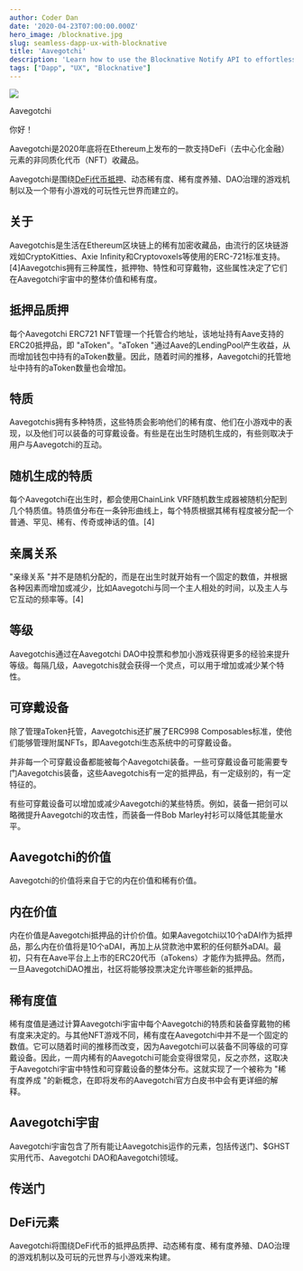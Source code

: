 ```yaml
---
author: Coder Dan
date: '2020-04-23T07:00:00.000Z'
hero_image: /blocknative.jpg
slug: seamless-dapp-ux-with-blocknative
title: 'Aavegotchi'
description: 'Learn how to use the Blocknative Notify API to effortlessly synchronize blockchain transaction states with a traditional backend database.'
tags: ["Dapp", "UX", "Blocknative"]
---
```


<div class="rightImageContainer">
<img class="rightImage" src="/aavegotchi.png">
<p class="rightImageText">Aavegotchi</p>
</div>

你好！

Aavegotchi是2020年底将在Ethereum上发布的一款支持DeFi（去中心化金融）元素的非同质化代币（NFT）收藏品。

Aavegotchi是围绕[DeFi代币抵押](/cn/atokens)、动态稀有度、稀有度养殖、DAO治理的游戏机制以及一个带有小游戏的可玩性元世界而建立的。 

## 关于
Aavegotchis是生活在Ethereum区块链上的稀有加密收藏品，由流行的区块链游戏如CryptoKitties、Axie Infinity和Cryptovoxels等使用的ERC-721标准支持。 [4]Aavegotchis拥有三种属性，抵押物、特性和可穿戴物，这些属性决定了它们在Aavegotchi宇宙中的整体价值和稀有度。

## 抵押品质押
每个Aavegotchi ERC721 NFT管理一个托管合约地址，该地址持有Aave支持的ERC20抵押品，即 "aToken"。"aToken "通过Aave的LendingPool产生收益，从而增加钱包中持有的aToken数量。因此，随着时间的推移，Aavegotchi的托管地址中持有的aToken数量也会增加。

## 特质
Aavegotchis拥有多种特质，这些特质会影响他们的稀有度、他们在小游戏中的表现，以及他们可以装备的可穿戴设备。有些是在出生时随机生成的，有些则取决于用户与Aavegotchi的互动。

## 随机生成的特质
每个Aavegotchi在出生时，都会使用ChainLink VRF随机数生成器被随机分配到几个特质值。特质值分布在一条钟形曲线上，每个特质根据其稀有程度被分配一个普通、罕见、稀有、传奇或神话的值。[4]

## 亲属关系
"亲缘关系 "并不是随机分配的，而是在出生时就开始有一个固定的数值，并根据各种因素而增加或减少，比如Aavegotchi与同一个主人相处的时间，以及主人与它互动的频率等。[4]

## 等级 
Aavegotchis通过在Aavegotchi DAO中投票和参加小游戏获得更多的经验来提升等级。每隔几级，Aavegotchis就会获得一个灵点，可以用于增加或减少某个特性。

## 可穿戴设备
除了管理aToken托管，Aavegotchis还扩展了ERC998 Composables标准，使他们能够管理附属NFTs，即Aavegotchi生态系统中的可穿戴设备。

并非每一个可穿戴设备都能被每个Aavegotchi装备。一些可穿戴设备可能需要专门Aavegotchis装备，这些Aavegotchis有一定的抵押品，有一定级别的，有一定特征的。

有些可穿戴设备可以增加或减少Aavegotchi的某些特质。例如，装备一把剑可以略微提升Aavegotchi的攻击性，而装备一件Bob Marley衬衫可以降低其能量水平。

## Aavegotchi的价值
Aavegotchi的价值将来自于它的内在价值和稀有价值。

## 内在价值
内在价值是Aavegotchi抵押品的计价价值。如果Aavegotchi以10个aDAI作为抵押品，那么内在价值将是10个aDAI，再加上从贷款池中累积的任何额外aDAI。最初，只有在Aave平台上上市的ERC20代币（aTokens）才能作为抵押品。然而，一旦AavegotchiDAO推出，社区将能够投票决定允许哪些新的抵押品。

## 稀有度值
稀有度值是通过计算Aavegotchi宇宙中每个Aavegotchi的特质和装备穿戴物的稀有度来决定的。与其他NFT游戏不同，稀有度在Aavegotchi中并不是一个固定的数值。它可以随着时间的推移而改变，因为Aavegotchi可以装备不同等级的可穿戴设备。因此，一周内稀有的Aavegotchi可能会变得很常见，反之亦然，这取决于Aavegotchi宇宙中特性和可穿戴设备的整体分布。这就实现了一个被称为 "稀有度养成 "的新概念，在即将发布的Aavegotchi官方白皮书中会有更详细的解释。

## Aavegotchi宇宙
Aavegotchi宇宙包含了所有能让Aavegotchis运作的元素，包括传送门、$GHST实用代币、Aavegotchi DAO和Aavegotchi领域。

## 传送门

## DeFi元素
Aavegotchi将围绕DeFi代币的抵押品质押、动态稀有度、稀有度养殖、DAO治理的游戏机制以及可玩的元世界与小游戏来构建。

